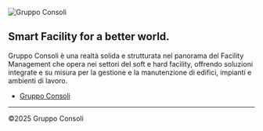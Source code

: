 ![Gruppo Consoli](https://www.consoli.it/wp-content/uploads/2025/06/cropped-logo-gruppo-consoli-piccolo-e1749458122597.png) 

## Smart Facility for a better world.

Gruppo Consoli è una realtà solida e strutturata nel panorama del Facility Management che opera nei settori del soft e hard facility, offrendo soluzioni integrate e su misura per la gestione e la manutenzione di edifici, impianti e ambienti di lavoro.

* [Gruppo Consoli](https://www.consoli.it/)
----

©2025 Gruppo Consoli
